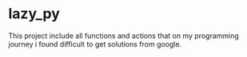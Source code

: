 # lazy_py
This project include all functions and actions that on my programming journey i found difficult to get solutions from google.
